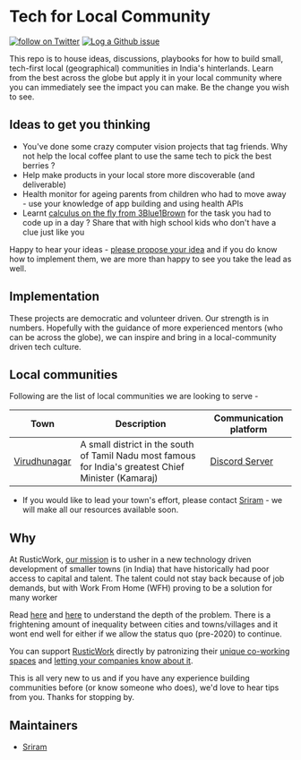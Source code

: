 # Tech for Local Community

<p>
    <a href="https://twitter.com/intent/follow?screen_name=shields_io">
        <img src="https://img.shields.io/twitter/follow/RusticWork_Ind?label=Follow&style=social"
            alt="follow on Twitter"></a>
<a href="https://github.com/RusticWork/civtech-ideas/issues/new/choose">
        <img src="https://img.shields.io/badge/Idea-Propose-red"
            alt="Log a Github issue"></a>
  
</p>

This repo is to house ideas, discussions, playbooks for how to build small, tech-first local (geographical) communities in India's hinterlands. Learn from the best across the globe but apply it in your local community where you can immediately see the impact you can make.  Be the change you wish to see.

## Ideas to get you thinking

- You've done some crazy computer vision projects that tag friends. Why not help the local coffee plant to use the same tech to pick the best berries ?
- Help make products in your local store more discoverable (and deliverable)
- Health monitor for ageing parents from children who had to move away - use your knowledge of app building and using health APIs
- Learnt [calculus on the fly from 3Blue1Brown](https://www.youtube.com/watch?v=WUvTyaaNkzM) for the task you had to code up in a day ? Share that with high school kids who don't have a clue just like you

Happy to hear your ideas - [please propose your idea](https://github.com/RusticWork/civtech-ideas/issues/new/choose) and if you do know how to implement them, we are more than happy to see you take the lead as well.

## Implementation

These projects are democratic and volunteer driven. Our strength is in numbers. Hopefully with the guidance of more experienced mentors (who can be across the globe), we can inspire and bring in a local-community driven tech culture.

## Local communities

Following are the list of local communities we are looking to serve -

| Town                          | Description                                 | Communication platform |
| ----------------------------- | ------------------------------------------- | ---------------------- |
| [Virudhunagar](https://en.wikipedia.org/wiki/Virudhunagar) | A small district in the south of Tamil Nadu most famous for India's greatest Chief Minister (Kamaraj) | [Discord Server](https://discord.gg/FwsjGNV5AS) |

- If you would like to lead your town's effort, please contact [Sriram](https://github.com/late-warrior) - we will make all our resources available soon.

## Why

At RusticWork, [our mission](https://www.rusticwork.in/post/why-now) is to usher in a new technology driven development of smaller towns (in India) that have historically had poor access to capital and talent. The talent could not stay back because of job demands, but with Work From Home (WFH) proving to be a solution for many worker

Read [here](https://threadreaderapp.com/thread/1277025421305905152.html) and [here](https://zenx.medium.com/the-six-dots-problem-re-imagining-india-b7d81b223827) to understand the depth of the problem. There is a frightening amount of inequality between cities and towns/villages and it wont end well for either if we allow the status quo (pre-2020) to continue.

You can support [RusticWork](https://rusticwork.in) directly by patronizing their [unique co-working spaces](https://app.rusticwork.in) and [letting your companies know about it](https://www.rusticwork.in/company-letter).

This is all very new to us and if you have any experience building communities before (or know someone who does), we'd love to hear tips from you. Thanks for stopping by.

## Maintainers

- [Sriram](https://github.com/late-warrior)

